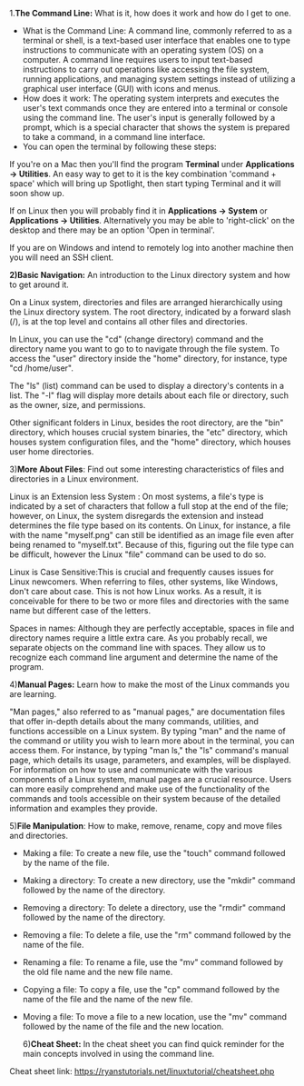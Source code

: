 ﻿1.**The Command Line:** What is it, how does it work and how do I get to one\.

- What is the Command Line: A command line, commonly referred to as a terminal or shell, is a text-based user interface that enables one to type instructions to communicate with an operating system (OS) on a computer. A command line requires users to input text-based instructions to carry out operations like accessing the file system, running applications, and managing system settings instead of utilizing a graphical user interface (GUI) with icons and menus.
- How does it work: The operating system interprets and executes the user's text commands once they are entered into a terminal or console using the command line. The user's input is generally followed by a prompt, which is a special character that shows the system is prepared to take a command, in a command line interface.
- You can open the terminal by following these steps:

If you're on a Mac then you'll find the program **Terminal** under **Applications -> Utilities**. An easy way to get to it is the key combination 'command + space' which will bring up Spotlight, then start typing Terminal and it will soon show up.

If on Linux then you will probably find it in **Applications -> System** or **Applications -> Utilities**. Alternatively you may be able to 'right-click' on the desktop and there may be an option 'Open in terminal'.

If you are on Windows and intend to remotely log into another machine then you will need an SSH client.

**2)Basic Navigation:** An introduction to the Linux directory system and how to get around it.

On a Linux system, directories and files are arranged hierarchically using the Linux directory system. The root directory, indicated by a forward slash (/), is at the top level and contains all other files and directories.

In Linux, you can use the "cd" (change directory) command and the directory name you want to go to to navigate through the file system. To access the "user" directory inside the "home" directory, for instance, type "cd /home/user".

The "ls" (list) command can be used to display a directory's contents in a list. The "-l" flag will display more details about each file or directory, such as the owner, size, and permissions.

Other significant folders in Linux, besides the root directory, are the "bin" directory, which houses crucial system binaries, the "etc" directory, which houses system configuration files, and the "home" directory, which houses user home directories.

3)**More About Files**: Find out some interesting characteristics of files and directories in a Linux environment.

Linux is an Extension less System : On most systems, a file's type is indicated by a set of characters that follow a full stop at the end of the file; however, on Linux, the system disregards the extension and instead determines the file type based on its contents. On Linux, for instance, a file with the name "myself.png" can still be identified as an image file even after being renamed to "myself.txt". Because of this, figuring out the file type can be difficult, however the Linux "file" command can be used to do so.

Linux is Case Sensitive:This is crucial and frequently causes issues for Linux newcomers. When referring to files, other systems, like Windows, don't care about case. This is not how Linux works. As a result, it is conceivable for there to be two or more files and directories with the same name but different case of the letters.

Spaces in names: Although they are perfectly acceptable, spaces in file and directory names require a little extra care. As you probably recall, we separate objects on the command line with spaces. They allow us to recognize each command line argument and determine the name of the program.

4)**Manual Pages:** Learn how to make the most of the Linux commands you are learning.

"Man pages," also referred to as "manual pages," are documentation files that offer in-depth details about the many commands, utilities, and functions accessible on a Linux system. By typing "man" and the name of the command or utility you wish to learn more about in the terminal, you can access them. For instance, by typing "man ls," the "ls" command's manual page, which details its usage, parameters, and examples, will be displayed. For information on how to use and communicate with the various components of a Linux system, manual pages are a crucial resource. Users can more easily comprehend and make use of the functionality of the commands and tools accessible on their system because of the detailed information and examples they provide.

5)**File Manipulation**: How to make, remove, rename, copy and move files and directories.

- Making a file: To create a new file, use the "touch" command followed by the name of the file.
- Making a directory: To create a new directory, use the "mkdir" command followed by the name of the directory.
- Removing a directory: To delete a directory, use the "rmdir" command followed by the name of the directory.
- Removing a file: To delete a file, use the "rm" command followed by the name of the file.
- Renaming a file: To rename a file, use the "mv" command followed by the old file name and the new file name.
- Copying a file: To copy a file, use the "cp" command followed by the name of the file and the name of the new file.
- Moving a file: To move a file to a new location, use the "mv" command followed by the name of the file and the new location.

  6)**Cheat Sheet:** In the cheat sheet you can find quick reminder for the main concepts involved in using the command line.

Cheat sheet link: https://ryanstutorials.net/linuxtutorial/cheatsheet.php
